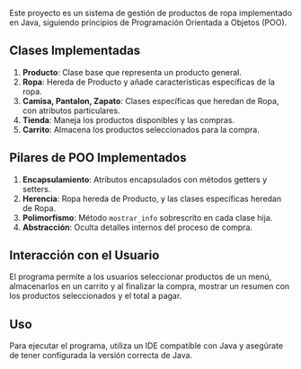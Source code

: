 Este proyecto es un sistema de gestión de productos de ropa implementado en Java, siguiendo principios de Programación Orientada a Objetos (POO). 

## Clases Implementadas

1) **Producto**: Clase base que representa un producto general.
2) **Ropa**: Hereda de Producto y añade características específicas de la ropa.
3) **Camisa, Pantalon, Zapato**: Clases específicas que heredan de Ropa, con atributos particulares.
4) **Tienda**: Maneja los productos disponibles y las compras.
5) **Carrito**: Almacena los productos seleccionados para la compra.

## Pilares de POO Implementados
1) **Encapsulamiento**: Atributos encapsulados con métodos getters y setters.
2) **Herencia**: Ropa hereda de Producto, y las clases específicas heredan de Ropa.
3) **Polimorfismo**: Método `mostrar_info` sobrescrito en cada clase hija.
4) **Abstracción**: Oculta detalles internos del proceso de compra.

## Interacción con el Usuario
El programa permite a los usuarios seleccionar productos de un menú, almacenarlos en un carrito y al finalizar la compra, mostrar un resumen con los productos seleccionados y el total a pagar.

## Uso
Para ejecutar el programa, utiliza un IDE compatible con Java y asegúrate de tener configurada la versión correcta de Java.
